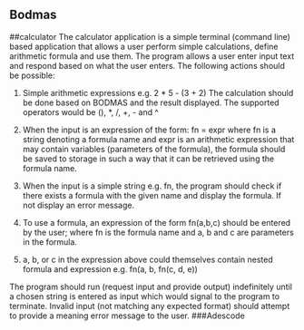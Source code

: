 ## Bodmas
##calculator
The calculator application is a simple terminal (command line) based application that allows a user perform simple calculations, define arithmetic formula and use them.
The program allows a user enter input text and respond based on what the user enters. The following actions should be possible:

1. Simple arithmetic expressions e.g. 2 * 5 - (3 + 2)
	The calculation should be done based on BODMAS and the result displayed.
	The supported operators would be (), *, /, +, - and ^
  
2. When the input is an expression of the form:
	fn = expr where fn is a string denoting a formula name and expr is an arithmetic expression that may contain variables (parameters of the formula), the formula should be saved to storage in such a way that it can be retrieved using the formula name.
  
3. When the input is a simple string e.g. fn, the program should check if there exists a formula with the given name and display the formula. If not display an error message.

4. To use a formula, an expression of the form fn(a,b,c) should be entered by the user; where fn is the formula name and a, b and c are parameters in the formula.

5. a, b, or c in the expression above could themselves contain nested formula and expression e.g. fn(a, b, fn(c, d, e))

The program should run (request input and provide output) indefinitely until a chosen string is entered as input which would signal to the program to terminate.
Invalid input (not matching any expected format) should attempt to provide a meaning error message to the user.
###Adescode

